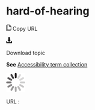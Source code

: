 # hard-of-hearing

![Copy URL](media/hard-of-hearing/Copy.png)
Copy URL

![Download](media/hard-of-hearing/Download.png)

Download topic

**See** [Accessibility term collection](https://worldready.cloudapp.net/Styleguide/Read?id=2700&topicid=26596)

![In progress](media/hard-of-hearing/activity-large.gif)

URL :
